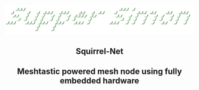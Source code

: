 <div align="center" markdown="1">
  
<img src=".github/SupperSimon.png" alt="SupperSimon" width="800"/>

  <h2 align="center">Squirrel-Net</h2>
  <h2 align="center"> Meshtastic powered mesh node using fully embedded hardware</h2>
</div>
